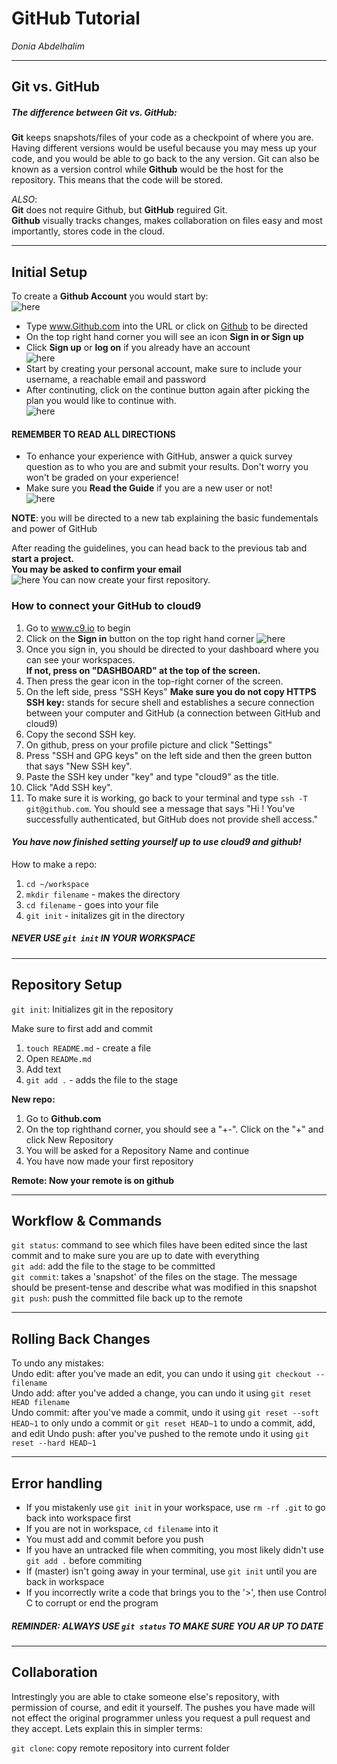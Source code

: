 # GitHub Tutorial

_Donia Abdelhalim_

---
## Git vs. GitHub
##### The difference between **Git vs. GitHub**:  
**Git** keeps snapshots/files of your code as a checkpoint of where you are. Having different versions would be useful because you may mess up your code, and you would be able to go back to the any version. Git can also be known as a version control while **Github** would be the host for the repository. This means that the code will be stored. 

_ALSO_:  
**Git** does not require Github, but **GitHub** reguired Git.   
**Github** visually tracks changes, makes collaboration on files easy and most importantly, stores code in the cloud.


---
## Initial Setup

To create a **Github Account** you would start by:   
![here](sign-up.gif "GitHub Tutorial")
* Type www.Github.com into the URL or click on [Github](https://github.com/) to be directed 
* On the top right hand corner you will see an icon **Sign in or Sign up**  
* Click **Sign up** or **log on** if you already have an account  
![here](git-sign-up.png "GitHub Tutorial")  
* Start by creating your personal account, make sure to include your username, a reachable email and password
* After continuting, click on the continue button again after picking the plan you would like to continue with.   
![here](git-welcome-page.png "GitHub Welcome Page") 

#### **REMEMBER TO READ ALL DIRECTIONS**  
* To enhance your experience with GitHub, answer a quick survey question as to who you are and submit your results. Don't worry you won't be graded on your experience!
* Make sure you  **Read the Guide** if you are a new user or not!  
![here](git-homepage.png "GitHub Homepage") 

**NOTE**: you will be directed to a new tab explaining the basic fundementals and power of GitHub

After reading the guidelines, you can head back to the previous tab and **start a project.**    
**You may be asked to confirm your email**   
![here](new-repo.png "Making a Repository")
You can now create your first repository.


### How to connect your GitHub to cloud9  
1. Go to www.c9.io to begin 
2. Click on the **Sign in** button on the top right hand corner
![here](cloud9-login.png "cloud9 sign in")
3. Once you sign in, you should be directed to your dashboard where you can see your workspaces.  
   **If not, press on "DASHBOARD" at the top of the screen.**
4. Then press the gear icon in the top-right corner of the screen.
5. On the left side, press "SSH Keys" **Make sure you do not copy HTTPS**  
**SSH key:** stands for secure shell and establishes a secure connection between your computer and GitHub (a connection between GitHub and cloud9)
6. Copy the second SSH key.
7. On github, press on your profile picture and click "Settings"
8. Press "SSH and GPG keys" on the left side and then the green button that says "New SSH key".
9. Paste the SSH key under "key" and type "cloud9" as the title.  
10. Click "Add SSH key".  
11. To make sure it is working, go back to your terminal and type `ssh -T git@github.com`. You should see a message that says "Hi <your username>! You've successfully authenticated, but GitHub does not provide shell access."  

 

#### **_You have now finished setting yourself up to use cloud9 and github!_**

How to make a repo:  
1. `cd ~/workspace`
2. `mkdir filename` - makes the directory
3. `cd filename` - goes into your file 
4. `git init` - initalizes git in the directory  

##### **NEVER USE `git init` IN YOUR WORKSPACE**


---
## Repository Setup

`git init`: Initializes git in the repository  

Make sure to first add and commit 
1. `touch README.md`  - create a file 
2. Open `READMe.md`
3. Add text
4. `git add .` - adds the file to the stage

**New repo:**  
1. Go to **Github.com**
2. On the top righthand corner, you should see a "+-". Click on the "+" and click New Repository  
3. You will be asked for a Repository Name and continue
4. You have now made your first repository
 
**Remote: Now your remote is on github**

---
## Workflow & Commands

`git status`: command to see which files have been edited since the last commit and to make sure you are up to date with everything  
`git add`: add the file to the stage to be committed  
`git commit`: takes a 'snapshot' of the files on the stage. The message should be present-tense and describe what was modified in this snapshot  
`git push`: push the committed file back up to the remote

---
## Rolling Back Changes   
To undo any mistakes:   
Undo edit: after you've made an edit, you can undo it using `git checkout -- filename`  
Undo add: after you've added a change, you can undo it using `git reset HEAD filename`  
Undo commit: after you've made a commit, undo it using `git reset --soft HEAD~1` to only undo a commit or `git reset HEAD~1` to undo a commit, add, and edit
Undo push: after you've pushed to the remote undo it using `git reset --hard HEAD~1`

---
## Error handling   

 
* If you mistakenly use `git init` in your workspace, use `rm -rf .git` to go back into workspace first  
* If you are not in workspace, `cd filename` into it
* You must add and commit before you push
* If you have an untracked file when commiting, you most likely didn't use `git add .` before commiting
* If (master) isn't going away in your terminal, use `git init` until you are back in workspace
* If you incorrectly write a code that brings you to the '>', then use Control C to corrupt or end the program

##### REMINDER: ALWAYS USE `git status` TO MAKE SURE YOU AR UP TO DATE

---

## Collaboration  
Intrestingly you are able to ctake someone else's repository, with permission of course, and edit it yourself. The pushes you have made will not effect the original programmer unless you request a pull request and they accept. Lets explain this in simpler terms:




`git clone`: copy remote repository into current folder
